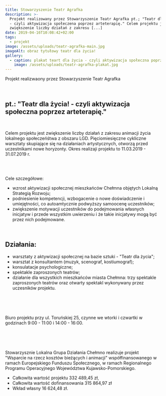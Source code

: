 ```yaml
---
title: Stowarzyszenie Teatr Agrafka
description: >-
  Projekt realizowany przez Stowarzyszenie Teatr Agrafka pt.; "Teatr dla życia!
  - czyli aktywizacja społeczena poprzez arteterapię." Celem projektu jest
  zwiększenie liczby działań z zakresu [...]
date: 2019-04-16T10:08:42+02:00
tags:
  - projekt
image: /assets/uploads/teatr-agrafka-main.jpg
imageAlt: obraz tytułowy teatr dla życia!
gallery:
  - caption: plakat teart dla życia - czyli aktywizacja społeczna poprzez arteterapię
    image: /assets/uploads/teatr-agrafka-plakat.jpg
---
```

Projekt realizwaony przez Stowarzyszenie Teatr Agrafka 

<br>

## pt.: "Teatr dla życia! - czyli aktywizacja społeczna poprzez arteterapię."

<br>

Celem projektu jest zwiększenie liczby działań z zakresu animacji życia lokalnego społeczeńśtwa z obszaru LGD. Pięciomiesięczne cykliczne warsztaty skupiające się na działaniach artystycznych, otworzą przed uczestnikami nowe horyzonty. Okres realizaji projektu to 11.03.2019 - 31.07.2019 r.

<br>

<br>

Cele szczegółowe:

* wzrost aktywizacji społecznej mieszkańców Chełmna objętych Lokalną Strategią Rozwoju;
* podniesienie kompetencji, wzbogacenie o nowe doświadczenie i umiejętności, co autoamtycznie podwyższy samoocenę uczestników;
* zwiększenie motywacji uczestników do podejmowania własnych inicjatyw i przede wszystkim uwierzeniu i że takie inicjatywy mogą być przez nich podejmowane.

<br>

## Działania:

* warsztaty z aktywizacji społecznej na bazie sztuki - "Teatr dla życia";
* warsztat z konsultantem (muzyk, scenograf, kostiumograf);
* konsulatacje psychologiczne;
* spektakle zaproszonych teatrów;
* działanie dla wszystkich mieszkańców miasta Chełmna: trzy spektakle zaproszonych teatrów oraz otwarty spektakl wykonywany przez uczesników projektu.

<br>

<br>

<br>

Biuro projektu przy ul. Toruńskiej 25, czynne we wtorki i czwartki w godzinach 9:00 - 11:00 i 14:00 - 16:00.

<br>

<br>

<br>

Stowarzysznie Lokalna Grupa Działania Chełmno realizuje projekt "Wsparcie na rzecz kosztów bieżących i animacji" współfinansowanego w ramach Europejskiego Funduszu Społecznego, w ramach Regionalnego Programu Operacyjnego Województwa Kujawsko-Pomorskiego.

* Całkowita wartość projektu 332 489,45 zł,
* Całkowita wartość dofinansowania 315 864,97 zł
* Wkład własny 16 624,48 zł.
